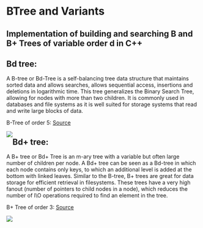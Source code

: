 # BTree and Variants
## Implementation of building and searching B and B+ Trees of variable order d in C++

## Bd tree:
A B-tree or Bd-Tree is a self-balancing tree data structure that maintains sorted data and allows searches, allows sequential access, insertions and deletions in logarithmic time. 
This tree generalizes the Binary Search Tree, allowing for nodes with more than two children. It is commonly used in databases and file systems as it is well suited for storage systems that read and write large blocks of data.

B-Tree of order 5: [Source](http://vitalflux.com/wp-content/uploads/2015/05/btree-order5.jpg)

<img src="http://vitalflux.com/wp-content/uploads/2015/05/btree-order5.jpg" style="float: left;"/>

## Bd+ tree:
A B+ tree or Bd+ Tree is an m-ary tree with a variable but often large number of children per node. A Bd+ tree can be seen as a Bd-tree in which each node contains only keys, to which an additional level is added at the bottom with linked leaves. Similar to the B-tree, B+ trees are great for data storage for efficient retrieval in filesystems. These trees have a very high fanout (number of pointers to child nodes in a node), which reduces the number of I\O operations required to find an element in the tree.

B+ Tree of order 3: [Source](http://www.cburch.com/cs/340/reading/btree/)

<img src="http://www.cburch.com/cs/340/reading/btree/btree-6.png" style="float: left;"/>
